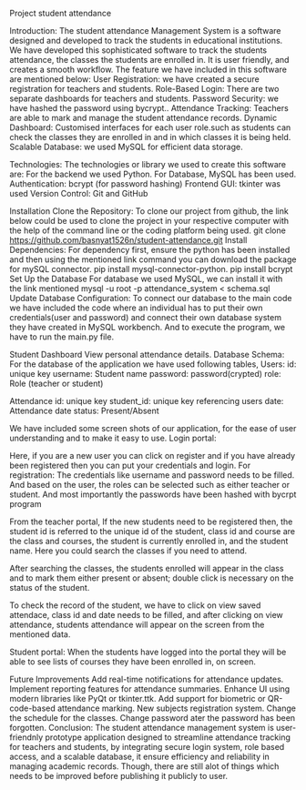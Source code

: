 Project student attendance


Introduction:
The student attendance Management System is a software designed and developed to track the students in educational institutions. We have developed this sophisticated software to track the students attendance, the classes the students are enrolled in. It is user friendly, and creates a smooth workflow. The feature we have included in this software are mentioned below:
User Registration: we have created a secure registration for teachers and students. 
Role-Based Login: There are two separate dashboards for teachers and students.
Password Security: we have hashed the password using bycrypt..
Attendance Tracking: Teachers are able to mark and manage the  student attendance records.
Dynamic Dashboard: Customised interfaces for each user role.such as students can check the classes they are enrolled in and in which classes it is being held.
Scalable Database: we used MySQL for efficient data storage.

Technologies: 
The technologies or library we used to create this software are: 
For the backend we used Python.
For Database,  MySQL has been used. 
Authentication: bcrypt (for password hashing)
Frontend GUI: tkinter was used
Version Control: Git and GitHub

Installation
Clone the Repository:
To clone our project from github, the link below could be used to clone the project in your respective computer with the help of the command line or the coding platform being used. 
git clone https://github.com/basnyat1526n/student-attendance.git
Install Dependencies:
For dependency first, ensure the python has been installed and then using the mentioned link command you can download the package for mySQL connector. 
pip install mysql-connector-python.
pip install bcrypt
Set Up the Database
For database we used MySQL, we can install it with the link mentioned
mysql -u root -p attendance_system < schema.sql
Update Database Configuration:
To connect our database to the main code we have included the code where an individual has to put their own credentials(user and password) and connect their own database system they have created in MySQL workbench. 
And to execute the program, we have to run the main.py file.

Student Dashboard
View personal attendance details.
Database Schema: 
For the database of the application we have used following tables,
Users:
id: unique key
username: Student name
password: password(crypted)
role: Role (teacher or student)

Attendance
id: unique key
student_id: unique key referencing users
date: Attendance date
status: Present/Absent

We have included some screen shots of our application, for the ease of user understanding and to make it easy to use.
Login portal:

Here, if you are a new user you can click on register and if you have already been registered then you can put your credentials and login. 
For registration: 
The credentials like username and password needs to be filled. And based on the user, the roles can be selected such as either teacher or student. 
And most importantly the passwords have been hashed with bycrpt program

From the teacher portal, If the new students need to be registered then, the student id is referred to the unique id of the student, class id and course are the class and courses, the student is currently enrolled in, and the student name.
Here you could search the classes if you need to attend. 

After searching the classes, the students enrolled will appear in the class and to mark them either present or absent; double click is necessary on the status of the student. 

To check the record of the student, we have to click on view saved attendace, class id and date needs to be filled, and after clicking on view attendance, students attendance will appear on the screen from the mentioned data. 

Student portal:
When the students have logged into the portal they will be able to see lists of courses they have been enrolled in, on screen. 
 
Future Improvements
Add real-time notifications for attendance updates.
Implement reporting features for attendance summaries.
Enhance UI using modern libraries like PyQt or tkinter.ttk.
Add support for biometric or QR-code-based attendance marking.
New subjects registration system. 
Change the schedule for the classes. 
Change password ater the password has been forgotten. 
Conclusion: 
The student attendance management system is user-friendnly prototype application designed to streamline attendance tracking for teachers and students, by integrating secure login system, role based access, and a scalable database, it ensure efficiency and reliability in managing academic records. Though, there are still alot of things which needs to be improved before publishing it publicly to user. 
